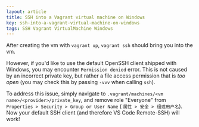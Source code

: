 ```yaml
---
layout: article
title: SSH into a Vagrant virtual machine on Windows
key: ssh-into-a-vagrant-virtual-machine-on-windows
tags: SSH Vagrant VirtualMachine Windows
---
```


<!-- more -->

After creating the vm with `vagrant up`, `vagrant ssh` should bring you into
the vm.

However, if you'd like to use the default OpenSSH client shipped with Windows,
you may encounter `Permission denied` error. This is not caused by an incorrect
private key, but rather a file access permission that is _too open_ (you may
check this by passing `-vvv` when calling `ssh`).

To address this issue, simply navigate to `.vagrant/machines/<vm name>/<provider>/private_key`,
and remove role "Everyone" from `Properties > Security > Group or User Name` (
`属性 > 安全 > 组或用户名`). Now your default SSH client (and therefore VS Code
Remote-SSH) will work!
